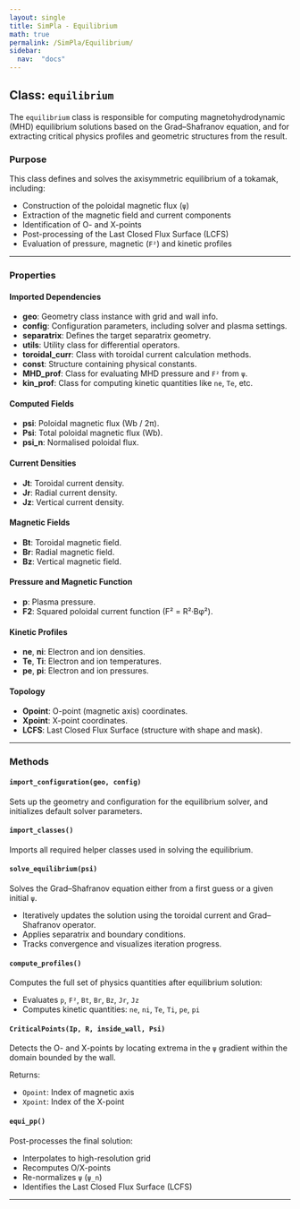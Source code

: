 ```yaml
---
layout: single
title: SimPla - Equilibrium
math: true
permalink: /SimPla/Equilibrium/
sidebar: 
  nav:  "docs"
---
```


<script type="text/javascript" async
  src="https://cdn.jsdelivr.net/npm/mathjax@3/es5/tex-mml-chtml.js">
</script>

## Class: `equilibrium`

The `equilibrium` class is responsible for computing magnetohydrodynamic (MHD) equilibrium solutions based on the Grad–Shafranov equation, and for extracting critical physics profiles and geometric structures from the result.

### Purpose

This class defines and solves the axisymmetric equilibrium of a tokamak, including:
- Construction of the poloidal magnetic flux (`ψ`)
- Extraction of the magnetic field and current components
- Identification of O- and X-points
- Post-processing of the Last Closed Flux Surface (LCFS)
- Evaluation of pressure, magnetic (`F²`) and kinetic profiles

---

### Properties

#### Imported Dependencies
- **geo**: Geometry class instance with grid and wall info.
- **config**: Configuration parameters, including solver and plasma settings.
- **separatrix**: Defines the target separatrix geometry.
- **utils**: Utility class for differential operators.
- **toroidal_curr**: Class with toroidal current calculation methods.
- **const**: Structure containing physical constants.
- **MHD_prof**: Class for evaluating MHD pressure and `F²` from `ψ`.
- **kin_prof**: Class for computing kinetic quantities like `ne`, `Te`, etc.

#### Computed Fields
- **psi**: Poloidal magnetic flux (Wb / 2π).
- **Psi**: Total poloidal magnetic flux (Wb).
- **psi_n**: Normalised poloidal flux.

#### Current Densities
- **Jt**: Toroidal current density.
- **Jr**: Radial current density.
- **Jz**: Vertical current density.

#### Magnetic Fields
- **Bt**: Toroidal magnetic field.
- **Br**: Radial magnetic field.
- **Bz**: Vertical magnetic field.

#### Pressure and Magnetic Function
- **p**: Plasma pressure.
- **F2**: Squared poloidal current function (F² = R²·Bφ²).

#### Kinetic Profiles
- **ne**, **ni**: Electron and ion densities.
- **Te**, **Ti**: Electron and ion temperatures.
- **pe**, **pi**: Electron and ion pressures.

#### Topology
- **Opoint**: O-point (magnetic axis) coordinates.
- **Xpoint**: X-point coordinates.
- **LCFS**: Last Closed Flux Surface (structure with shape and mask).

---

### Methods

#### `import_configuration(geo, config)`
Sets up the geometry and configuration for the equilibrium solver, and initializes default solver parameters.

#### `import_classes()`
Imports all required helper classes used in solving the equilibrium.

#### `solve_equilibrium(psi)`
Solves the Grad–Shafranov equation either from a first guess or a given initial `ψ`.

- Iteratively updates the solution using the toroidal current and Grad–Shafranov operator.
- Applies separatrix and boundary conditions.
- Tracks convergence and visualizes iteration progress.

#### `compute_profiles()`
Computes the full set of physics quantities after equilibrium solution:

- Evaluates `p`, `F²`, `Bt`, `Br`, `Bz`, `Jr`, `Jz`
- Computes kinetic quantities: `ne`, `ni`, `Te`, `Ti`, `pe`, `pi`

#### `CriticalPoints(Ip, R, inside_wall, Psi)`
Detects the O- and X-points by locating extrema in the `ψ` gradient within the domain bounded by the wall.

Returns:
- `Opoint`: Index of magnetic axis
- `Xpoint`: Index of the X-point

#### `equi_pp()`
Post-processes the final solution:

- Interpolates to high-resolution grid
- Recomputes O/X-points
- Re-normalizes `ψ` (`ψ_n`)
- Identifies the Last Closed Flux Surface (LCFS)

---

